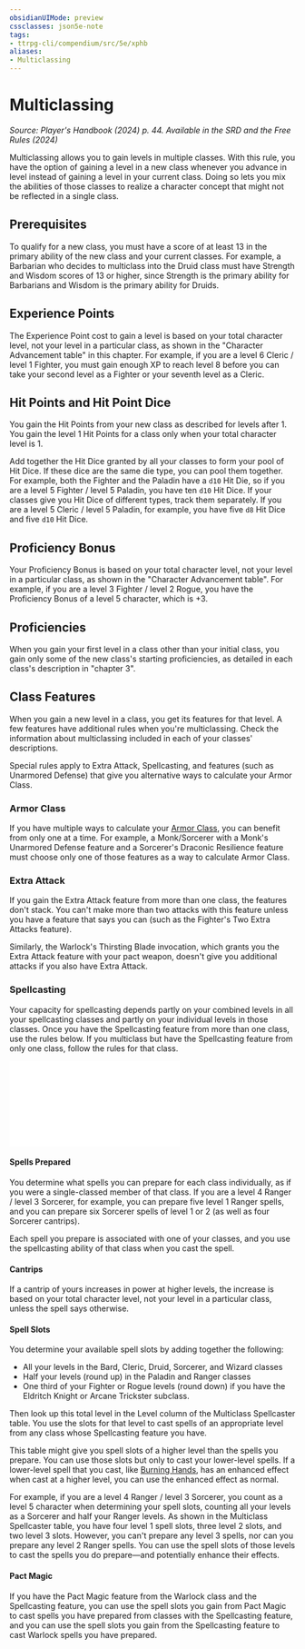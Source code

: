 ```yaml
---
obsidianUIMode: preview
cssclasses: json5e-note
tags:
- ttrpg-cli/compendium/src/5e/xphb
aliases:
- Multiclassing
---
```

# Multiclassing
*Source: Player's Handbook (2024) p. 44. Available in the <span title='Systems Reference Document (5.2)'>SRD</span> and the Free Rules (2024)* 

Multiclassing allows you to gain levels in multiple classes. With this rule, you have the option of gaining a level in a new class whenever you advance in level instead of gaining a level in your current class. Doing so lets you mix the abilities of those classes to realize a character concept that might not be reflected in a single class.

## Prerequisites

To qualify for a new class, you must have a score of at least 13 in the primary ability of the new class and your current classes. For example, a Barbarian who decides to multiclass into the Druid class must have Strength and Wisdom scores of 13 or higher, since Strength is the primary ability for Barbarians and Wisdom is the primary ability for Druids.

## Experience Points

The Experience Point cost to gain a level is based on your total character level, not your level in a particular class, as shown in the "Character Advancement table" in this chapter. For example, if you are a level 6 Cleric / level 1 Fighter, you must gain enough XP to reach level 8 before you can take your second level as a Fighter or your seventh level as a Cleric.

## Hit Points and Hit Point Dice

You gain the Hit Points from your new class as described for levels after 1. You gain the level 1 Hit Points for a class only when your total character level is 1.

Add together the Hit Dice granted by all your classes to form your pool of Hit Dice. If these dice are the same die type, you can pool them together. For example, both the Fighter and the Paladin have a `d10` Hit Die, so if you are a level 5 Fighter / level 5 Paladin, you have ten `d10` Hit Dice. If your classes give you Hit Dice of different types, track them separately. If you are a level 5 Cleric / level 5 Paladin, for example, you have five `d8` Hit Dice and five `d10` Hit Dice.

## Proficiency Bonus

Your Proficiency Bonus is based on your total character level, not your level in a particular class, as shown in the "Character Advancement table". For example, if you are a level 3 Fighter / level 2 Rogue, you have the Proficiency Bonus of a level 5 character, which is +3.

## Proficiencies

When you gain your first level in a class other than your initial class, you gain only some of the new class's starting proficiencies, as detailed in each class's description in "chapter 3".

## Class Features

When you gain a new level in a class, you get its features for that level. A few features have additional rules when you're multiclassing. Check the information about multiclassing included in each of your classes' descriptions.

Special rules apply to Extra Attack, Spellcasting, and features (such as Unarmored Defense) that give you alternative ways to calculate your Armor Class.

### Armor Class

If you have multiple ways to calculate your [Armor Class](Інструменти%20ДМ/CLI/rules/variant-rules/armor-class-xphb.md), you can benefit from only one at a time. For example, a Monk/Sorcerer with a Monk's Unarmored Defense feature and a Sorcerer's Draconic Resilience feature must choose only one of those features as a way to calculate Armor Class.

### Extra Attack

If you gain the Extra Attack feature from more than one class, the features don't stack. You can't make more than two attacks with this feature unless you have a feature that says you can (such as the Fighter's Two Extra Attacks feature).

Similarly, the Warlock's Thirsting Blade invocation, which grants you the Extra Attack feature with your pact weapon, doesn't give you additional attacks if you also have Extra Attack.

### Spellcasting

Your capacity for spellcasting depends partly on your combined levels in all your spellcasting classes and partly on your individual levels in those classes. Once you have the Spellcasting feature from more than one class, use the rules below. If you multiclass but have the Spellcasting feature from only one class, follow the rules for that class.

![Spellcasting; Multiclass Spellcaster: Spell Slots per Spell Level](Інструменти%20ДМ/CLI/tables/spellcasting-multiclass-spellcaster-spell-slots-per-spell-level-xphb.md)

#### Spells Prepared

You determine what spells you can prepare for each class individually, as if you were a single-classed member of that class. If you are a level 4 Ranger / level 3 Sorcerer, for example, you can prepare five level 1 Ranger spells, and you can prepare six Sorcerer spells of level 1 or 2 (as well as four Sorcerer cantrips).

Each spell you prepare is associated with one of your classes, and you use the spellcasting ability of that class when you cast the spell.

#### Cantrips

If a cantrip of yours increases in power at higher levels, the increase is based on your total character level, not your level in a particular class, unless the spell says otherwise.

#### Spell Slots

You determine your available spell slots by adding together the following:

- All your levels in the Bard, Cleric, Druid, Sorcerer, and Wizard classes  
- Half your levels (round up) in the Paladin and Ranger classes  
- One third of your Fighter or Rogue levels (round down) if you have the Eldritch Knight or Arcane Trickster subclass.  

Then look up this total level in the Level column of the Multiclass Spellcaster table. You use the slots for that level to cast spells of an appropriate level from any class whose Spellcasting feature you have.

This table might give you spell slots of a higher level than the spells you prepare. You can use those slots but only to cast your lower-level spells. If a lower-level spell that you cast, like [Burning Hands](Інструменти%20ДМ/CLI/spells/burning-hands-xphb.md), has an enhanced effect when cast at a higher level, you can use the enhanced effect as normal.

For example, if you are a level 4 Ranger / level 3 Sorcerer, you count as a level 5 character when determining your spell slots, counting all your levels as a Sorcerer and half your Ranger levels. As shown in the Multiclass Spellcaster table, you have four level 1 spell slots, three level 2 slots, and two level 3 slots. However, you can't prepare any level 3 spells, nor can you prepare any level 2 Ranger spells. You can use the spell slots of those levels to cast the spells you do prepare—and potentially enhance their effects.

#### Pact Magic

If you have the Pact Magic feature from the Warlock class and the Spellcasting feature, you can use the spell slots you gain from Pact Magic to cast spells you have prepared from classes with the Spellcasting feature, and you can use the spell slots you gain from the Spellcasting feature to cast Warlock spells you have prepared.